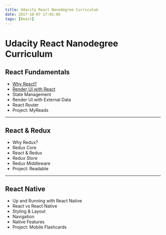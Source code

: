 ```yaml
---
title: Udacity React Nanodegree Curriculum
date: 2017-10-07 17:01:05
tags: [React]
---
```


# Udacity React Nanodegree Curriculum

## React Fundamentals
- [Why React?](/2017/10/07/react-why-react)
- [Render UI with React](/2017/10/08/react-render-ui-with-react)
- State Management
- Render UI with External Data
- React Router
- Project: MyReads

----

## React & Redux
- Why Redux?
- Redux Core
- React & Redux
- Redux Store
- Redux Middleware
- Project: Readable

----

## React Native
- Up and Running with React Native
- React vs React Native
- Styling & Layout
- Navigation
- Native Features
- Project: Mobile Flashcards
